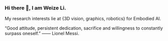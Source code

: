 ### Hi there 👋, I am Weize Li.

My research interests lie at {3D vision, graphics, robotics} for Embodied AI.

“Good attitude, persistent dedication, sacrifice and willingness to constantly surpass oneself.” —— Lionel Messi.
